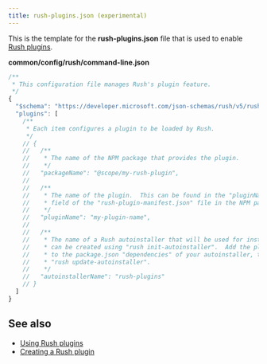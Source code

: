 ```yaml
---
title: rush-plugins.json (experimental)
---
```


This is the template for the **rush-plugins.json** file that is used to enable
[Rush plugins](../maintainer/using_rush_plugins.md).

**common/config/rush/command-line.json**

```js
/**
 * This configuration file manages Rush's plugin feature.
 */
{
  "$schema": "https://developer.microsoft.com/json-schemas/rush/v5/rush-plugins.schema.json",
  "plugins": [
    /**
     * Each item configures a plugin to be loaded by Rush.
     */
    // {
    //   /**
    //    * The name of the NPM package that provides the plugin.
    //    */
    //   "packageName": "@scope/my-rush-plugin",
    //
    //   /**
    //    * The name of the plugin.  This can be found in the "pluginName"
    //    * field of the "rush-plugin-manifest.json" file in the NPM package folder.
    //    */
    //   "pluginName": "my-plugin-name",
    //
    //   /**
    //    * The name of a Rush autoinstaller that will be used for installation, which
    //    * can be created using "rush init-autoinstaller".  Add the plugin's NPM package
    //    * to the package.json "dependencies" of your autoinstaller, then run
    //    * "rush update-autoinstaller".
    //    */
    //   "autoinstallerName": "rush-plugins"
    // }
  ]
}
```

## See also

- [Using Rush plugins](../maintainer/using_rush_plugins.md)
- [Creating a Rush plugin](../extensibility/creating_plugins.md)
